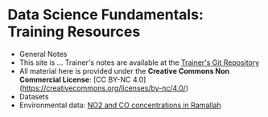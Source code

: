 # Data Science Fundamentals: Training Resources
* General Notes
 * This site is ... Trainer's notes are available at the [Trainer's Git Repository](https://github.com/Abdel-Razzak/Data-Science-Fundamentals)
 * All material here is provided under the __Creative Commons Non Commercial License__: [CC BY-NC 4.0] (https://creativecommons.org/licenses/by-nc/4.0/)
* Datasets
 * Environmental data: [NO2 and CO concentrations in Ramallah](data/)
 

